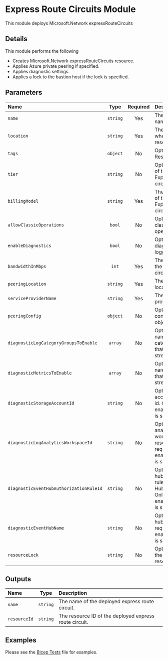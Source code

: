 # Express Route Circuits Module

This module deploys Microsoft.Network expressRouteCircuits

## Details

This module performs the following

- Creates Microsoft.Network expressRouteCircuits resource.
- Applies Azure private peering if specified.
- Applies diagnostic settings.
- Applies a lock to the bastion host if the lock is specified.

## Parameters

| Name                                    | Type     | Required | Description                                                                                                             |
| :-------------------------------------- | :------: | :------: | :---------------------------------------------------------------------------------------------------------------------- |
| `name`                                  | `string` | Yes      | The resource name.                                                                                                      |
| `location`                              | `string` | Yes      | The geo-location where the resource lives.                                                                              |
| `tags`                                  | `object` | No       | Optional. Resource tags.                                                                                                |
| `tier`                                  | `string` | No       | Optional. The sku of this ExpressRoute circuit.                                                                         |
| `billingModel`                          | `string` | Yes      | The billing model of the ExpressRoute circuit.                                                                          |
| `allowClassicOperations`                | `bool`   | No       | Optional. Allow classic operations.                                                                                     |
| `enableDiagnostics`                     | `bool`   | No       | Optional. Enable diagnostic logging.                                                                                    |
| `bandwidthInMbps`                       | `int`    | Yes      | The bandwidth of the ExpressRoute circuit.                                                                              |
| `peeringLocation`                       | `string` | Yes      | The peering location.                                                                                                   |
| `serviceProviderName`                   | `string` | Yes      | The service provider name.                                                                                              |
| `peeringConfig`                         | `object` | No       | Optional. Peering configuration object.                                                                                 |
| `diagnosticLogCategoryGroupsToEnable`   | `array`  | No       | Optional. The name of log category groups that will be streamed.                                                        |
| `diagnosticMetricsToEnable`             | `array`  | No       | Optional. The name of metrics that will be streamed.                                                                    |
| `diagnosticStorageAccountId`            | `string` | No       | Optional. Storage account resource id. Only required if enableDiagnostics is set to true.                               |
| `diagnosticLogAnalyticsWorkspaceId`     | `string` | No       | Optional. Log analytics workspace resource id. Only required if enableDiagnostics is set to true.                       |
| `diagnosticEventHubAuthorizationRuleId` | `string` | No       | Optional. Event hub authorization rule for the Event Hubs namespace. Only required if enableDiagnostics is set to true. |
| `diagnosticEventHubName`                | `string` | No       | Optional. Event hub name. Only required if enableDiagnostics is set to true.                                            |
| `resourceLock`                          | `string` | No       | Optional. Specify the type of resource lock.                                                                            |

## Outputs

| Name         | Type     | Description                                            |
| :----------- | :------: | :----------------------------------------------------- |
| `name`       | `string` | The name of the deployed express route circuit.        |
| `resourceId` | `string` | The resource ID of the deployed express route circuit. |

## Examples

Please see the [Bicep Tests](test/main.test.bicep) file for examples.